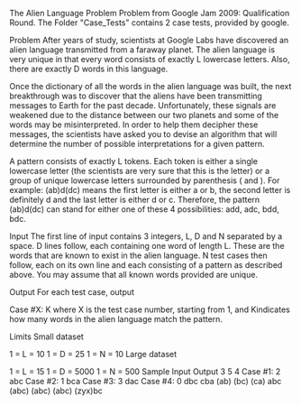 The Alien Language Problem
Problem from Google Jam 2009: Qualification Round.
The Folder "Case_Tests" contains 2 case tests, provided by google.

Problem
After years of study, scientists at Google Labs have discovered an alien language transmitted from a faraway planet. The alien language is very unique in that every word consists of exactly L lowercase letters. Also, there are exactly D words in this language.

Once the dictionary of all the words in the alien language was built, the next breakthrough was to discover that the aliens have been transmitting messages to Earth for the past decade. Unfortunately, these signals are weakened due to the distance between our two planets and some of the words may be misinterpreted. In order to help them decipher these messages, the scientists have asked you to devise an algorithm that will determine the number of possible interpretations for a given pattern.

A pattern consists of exactly L tokens. Each token is either a single lowercase letter (the scientists are very sure that this is the letter) or a group of unique lowercase letters surrounded by parenthesis ( and ). For example: (ab)d(dc) means the first letter is either a or b, the second letter is definitely d and the last letter is either d or c. Therefore, the pattern (ab)d(dc) can stand for either one of these 4 possibilities: add, adc, bdd, bdc.

Input
The first line of input contains 3 integers, L, D and N separated by a space. D lines follow, each containing one word of length L. These are the words that are known to exist in the alien language. N test cases then follow, each on its own line and each consisting of a pattern as described above. You may assume that all known words provided are unique.

Output
For each test case, output

Case #X: K
where X is the test case number, starting from 1, and Kindicates how many words in the alien language match the pattern.

Limits
Small dataset

1 = L = 10
1 = D = 25
1 = N = 10
Large dataset

1 = L = 15
1 = D = 5000
1 = N = 500
Sample
Input                  Output
3 5 4                  Case #1: 2
abc                    Case #2: 1
bca                    Case #3: 3
dac                    Case #4: 0
dbc
cba
(ab) (bc) (ca)
abc
(abc) (abc) (abc)
(zyx)bc